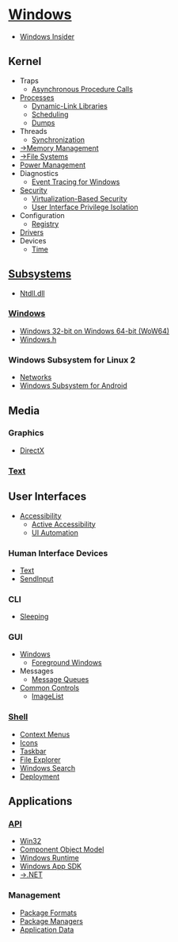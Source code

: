# [Windows](Windows.md)
- [Windows Insider](Windows/Insider.md)

## Kernel
- Traps
  - [Asynchronous Procedure Calls](Kernel/Traps/Asynchronous%20Procedure%20Calls.md)
- [Processes](Kernel/Processes/README.md)
  - [Dynamic-Link Libraries](Kernel/Processes/DLLs/README.md)
  - [Scheduling](Kernel/Processes/Scheduling/README.md)
  - [Dumps](Kernel/Processes/Dumps.md)
- Threads
  - [Synchronization](Kernel/Threads/Sync/README.md)
- [→Memory Management](https://github.com/Chaoses-Ib/InformationSystems#memory-management)
- [→File Systems](https://github.com/Chaoses-Ib/InformationSystems#file-systems)
- [Power Management](Kernel/Power/README.md)
- Diagnostics
  - [Event Tracing for Windows](Kernel/Diagnostics/ETW/README.md)
- [Security](Kernel/Security/README.md)
  - [Virtualization-Based Security](Kernel/Security/Virtualization.md)
  - [User Interface Privilege Isolation](Kernel/Security/UIPI.md)
- Configuration
  - [Registry](Kernel/Configuration/Registry/README.md)
- [Drivers](Kernel/Drivers/README.md)
- Devices
  - [Time](Kernel/Devices/Time/README.md)

## [Subsystems](Subsystems/README.md)
- [Ntdll.dll](Subsystems/Ntdll.dll.md)

### [Windows](Subsystems/Windows/README.md)
- [Windows 32-bit on Windows 64-bit (WoW64)](Subsystems/Windows/WoW64.md)
- [Windows.h](Subsystems/Windows/Windows.h.md)

### Windows Subsystem for Linux 2
- [Networks](Subsystems/WSL%202/Networks.md)
- [Windows Subsystem for Android](Subsystems/WSL%202/WSA.md)

## Media
### Graphics
- [DirectX](Media/Graphics/DirectX/README.md)

### [Text](Media/Text/README.md)

## User Interfaces
- [Accessibility](UI/Accessibility/README.md)
  - [Active Accessibility](UI/Accessibility/Active.md)
  - [UI Automation](UI/Accessibility/Automation/README.md)

### Human Interface Devices
- [Text](UI/HID/Text/README.md)
- [SendInput](UI/HID/SendInput.md)

### CLI
- [Sleeping](UI/CLI/Sleeping.md)

### GUI
- [Windows](UI/GUI/Windows/README.md)
  - [Foreground Windows](UI/GUI/Windows/Foreground.md)
- Messages
  - [Message Queues](UI/GUI/Messages/Queues.md)
- [Common Controls](UI/GUI/Controls/README.md)
  - [ImageList](UI/GUI/Controls/ImageList.md)

### [Shell](UI/Shell/README.md)
- [Context Menus](UI/Shell/Menus/README.md)
- [Icons](UI/Shell/Icons/README.md)
- [Taskbar](UI/Shell/Taskbar/README.md)
- [File Explorer](UI/Shell/Explorer/README.md)
- [Windows Search](UI/Shell/Search.md)
- [Deployment](UI/Shell/Deployment.md)

## Applications
### [API](Applications/API/README.md)
- [Win32](Applications/API/Win32/README.md)
- [Component Object Model](Applications/API/COM/README.md)
- [Windows Runtime](Applications/API/WinRT/README.md)
- [Windows App SDK](Applications/API/AppSDK/README.md)
- [→.NET](https://github.com/Chaoses-Ib/.NET)

### Management
- [Package Formats](Applications/Management/Package%20Formats.md)
- [Package Managers](Applications/Management/Package%20Managers.md)
- [Application Data](Applications/Management/Data.md)